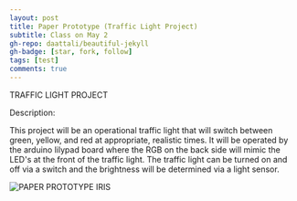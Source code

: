 ```yaml
---
layout: post
title: Paper Prototype (Traffic Light Project)
subtitle: Class on May 2
gh-repo: daattali/beautiful-jekyll
gh-badge: [star, fork, follow]
tags: [test]
comments: true
---
```


TRAFFIC LIGHT PROJECT

Description: 

This project will be an operational traffic light that will switch between green, yellow, and red at appropriate, realistic times.
It will be operated by the arduino lilypad board where the RGB on the back side will mimic the LED's at the front of the traffic light.
The traffic light can be turned on and off via a switch and the brightness will be determined via a light sensor.


![PAPER PROTOTYPE IRIS](https://user-images.githubusercontent.com/124645204/235701646-114d80c4-9e47-48ec-917c-c7585a22a363.jpg)
